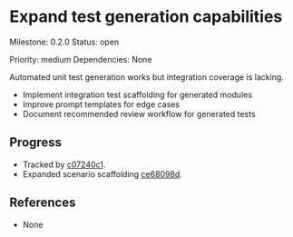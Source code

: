 # Expand test generation capabilities
Milestone: 0.2.0
Status: open

Priority: medium
Dependencies: None


Automated unit test generation works but integration coverage is lacking.

- Implement integration test scaffolding for generated modules
- Improve prompt templates for edge cases
- Document recommended review workflow for generated tests

## Progress
- Tracked by [c07240c1](../commit/c07240c1).
- Expanded scenario scaffolding [ce68098d](../commit/ce68098d).

## References

- None
